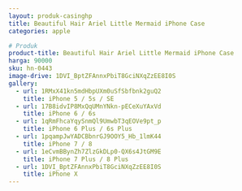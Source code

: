 ```yaml
---
layout: produk-casinghp
title: Beautiful Hair Ariel Little Mermaid iPhone Case
categories: apple

# Produk
product-title: Beautiful Hair Ariel Little Mermaid iPhone Case
harga: 90000
sku: hn-0443
image-drive: 1DVI_BptZFAnnxPbiT8GciNXqZzEE8I0S
gallery:
  - url: 1RMxX41kn5mdHbpUXm0uSfSbfbnk2guQ2
    title: iPhone 5 / 5s / SE
  - url: 17B8idvIP8MxQqUMnYNkn-pECeXuYAxVd
    title: iPhone 6 / 6s
  - url: 1qRmFhcaYqySnmQl9UmwbT3qEOVe9pt_p
    title: iPhone 6 Plus / 6s Plus
  - url: 1pqampJwYADCBbnrGJ9OOY5_Hb_1lmK44
    title: iPhone 7 / 8
  - url: 1eCvmBBynZh7ZlzGkDLp0-QX6s4JtGM9E
    title: iPhone 7 Plus / 8 Plus
  - url: 1DVI_BptZFAnnxPbiT8GciNXqZzEE8I0S
    title: iPhone X
---
```

